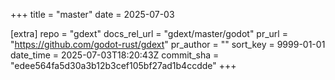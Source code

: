 +++
title = "master"
date = 2025-07-03

[extra]
repo = "gdext"
docs_rel_url = "gdext/master/godot"
pr_url = "https://github.com/godot-rust/gdext"
pr_author = ""
sort_key = 9999-01-01
date_time = 2025-07-03T18:20:43Z
commit_sha = "edee564fa5d30a3b12b3cef105bf27ad1b4ccdde"
+++


